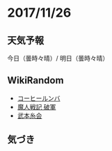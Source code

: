 # 2017/11/26

## 天気予報

今日（曇時々晴）/ 明日（曇時々晴）

## WikiRandom

* [コーヒールンバ](https://ja.wikipedia.org/wiki/%E3%82%B3%E3%83%BC%E3%83%92%E3%83%BC%E3%83%AB%E3%83%B3%E3%83%90)
* [魔人戦記 破軍](https://ja.wikipedia.org/wiki/%E9%AD%94%E4%BA%BA%E6%88%A6%E8%A8%98_%E7%A0%B4%E8%BB%8D)
* [武本糸会](https://ja.wikipedia.org/wiki/%E6%AD%A6%E6%9C%AC%E7%B3%B8%E4%BC%9A)

## 気づき


